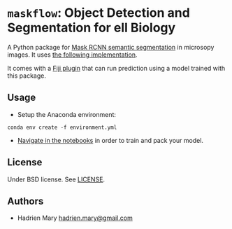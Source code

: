 # `maskflow`: Object Detection and Segmentation for ell Biology

A Python package for [Mask RCNN semantic segmentation](https://arxiv.org/abs/1703.06870) in microsopy images. It uses [the following implementation](https://github.com/facebookresearch/maskrcnn-benchmark).

It comes with a [Fiji plugin](https://github.com/hadim/maskflow-fiji) that can run prediction using a model trained with this package.

## Usage

- Setup the Anaconda environment:

```
conda env create -f environment.yml
```

- [Navigate in the notebooks](./notebooks/1_Build_Dataset/README.md) in order to train and pack your model.

## License

Under BSD license. See [LICENSE](LICENSE).

## Authors

- Hadrien Mary <hadrien.mary@gmail.com>
